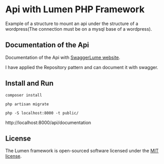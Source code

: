 # Api with Lumen PHP Framework

Example of a structure to mount an api under the structure of a wordpress(The connection must be on a mysql base of a wordpress).

## Documentation of the Api

Documentation of the Api with [SwaggerLume website](https://github.com/DarkaOnLine/SwaggerLume).

I have applied the Repository pattern and can document it with swagger.
## Install and Run
```
composer install

php artisan migrate

php -S localhost:8000 -t public/

```

http://localhost:8000/api/documentation
## License

The Lumen framework is open-sourced software licensed under the [MIT license](https://opensource.org/licenses/MIT).
